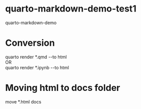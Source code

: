 # quarto-markdown-demo-test1
quarto-markdown-demo

# Conversion
quarto render *.qmd --to html <br>
OR <br>
quarto render *.ipynb --to html

# Moving html to docs folder
move *.html docs
